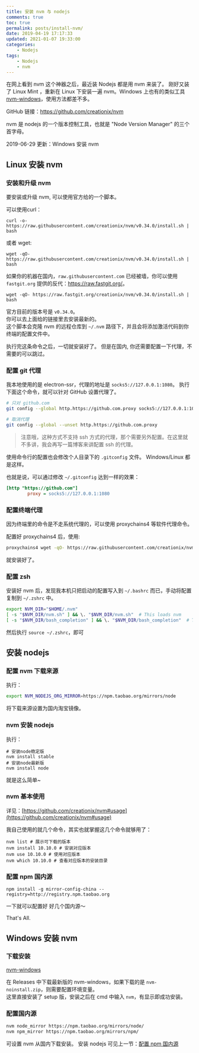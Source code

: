 ```yaml
---
title: 安装 nvm 与 nodejs
comments: true
toc: true
permalink: posts/install-nvm/
date: 2019-04-19 17:17:33
updated: 2021-01-07 19:33:00
categories: 
    - Nodejs
tags:
    - Nodejs
    - nvm
---
```


在网上看到 nvm 这个神器之后，最近装 Nodejs 都是用 nvm 来装了。
刚好又装了 Linux Mint ，重新在 Linux 下安装一遍 nvm。Windows 上也有的类似工具 [nvm-windows](https://github.com/coreybutler/nvm-windows)，使用方法都差不多。

GitHub 链接：<https://github.com/creationix/nvm>

nvm 是 nodejs 的一个版本控制工具，也就是 "Node Version Manager" 的三个首字母。

2019-06-29 更新：Windows 安装 nvm

<!-- more -->
## Linux 安装 nvm

### 安装和升级 nvm

要安装或升级 nvm, 可以使用官方给的一个脚本。  

可以使用curl：

```shell
curl -o- https://raw.githubusercontent.com/creationix/nvm/v0.34.0/install.sh | bash
```

或者 wget:

```shell
wget -qO- https://raw.githubusercontent.com/creationix/nvm/v0.34.0/install.sh | bash
```

如果你的机器在国内，`raw.githubusercontent.com` 已经被墙，你可以使用 `fastgit.org` 提供的反代：<https://raw.fastgit.org/>。

```shell
wget -qO- https://raw.fastgit.org/creationix/nvm/v0.34.0/install.sh | bash
```

官方目前的版本号是 `v0.34.0`。  
你可以去上面给的链接里去安装最新的。  
这个脚本会克隆 nvm 的远程仓库到 `~/.nvm` 路径下，并且会将添加激活代码到你终端的配置文件中。

执行完这条命令之后，一切就安装好了。
但是在国内, 你还需要配置一下代理，不需要的可以跳过。

### 配置 git 代理

我本地使用的是 electron-ssr，代理的地址是 `socks5://127.0.0.1:1080`。
执行下面这个命令，就可以针对 GitHub 设置代理了。

```bash
# 只对 github.com
git config --global http.https://github.com.proxy socks5://127.0.0.1:1080

# 取消代理
git config --global --unset http.https://github.com.proxy
```

> 注意哦，这种方式不支持 ssh 方式的代理，那个需要另外配置。在这里就不多讲，我会再写一篇博客来讲配置 ssh 的代理。

使用命令行的配置也会修改个人目录下的 `.gitconfig` 文件。 Windows/Linux 都是这样。

也就是说，可以通过修改 `~/.gitconfig` 达到一样的效果：  

```ini .gitconfig
[http "https://github.com"]
        proxy = socks5://127.0.0.1:1080
```

### 配置终端代理

因为终端里的命令是不走系统代理的，可以使用 proxychains4 等软件代理命令。

配置好 proxychains4 后，使用:

```bash
proxychains4 wget -qO- https://raw.githubusercontent.com/creationix/nvm/v0.34.0/install.sh | bash
```

就安装好了。

### 配置 zsh

安装好 nvm 后，发现我本机只把启动的配置写入到 `~/.bashrc` 而已，手动将配置复制到 `~/.zshrc` 中。

```bash
export NVM_DIR="$HOME/.nvm"
[ -s "$NVM_DIR/nvm.sh" ] && \. "$NVM_DIR/nvm.sh"  # This loads nvm
[ -s "$NVM_DIR/bash_completion" ] && \. "$NVM_DIR/bash_completion"  # This loads nvm bash_completion
```

然后执行 `source ~/.zshrc`，即可

## 安装 nodejs

### 配置 nvm 下载来源

执行：

```bash
export NVM_NODEJS_ORG_MIRROR=https://npm.taobao.org/mirrors/node
```

将下载来源设置为国内淘宝镜像。

### nvm 安装 nodejs

执行：

```shell
# 安装node稳定版
nvm install stable
# 安装node最新版
nvm install node
```

就是这么简单~

### nvm 基本使用

详见：[https://github.com/creationix/nvm#usage](https://github.com/creationix/nvm#usage)

我自己使用的就几个命令，其实也就掌握这几个命令就够用了：

```shell
nvm list # 展示可下载的版本
nvm install 10.10.0 # 安装对应版本
nvm use 10.10.0 # 使用对应版本
nvm which 10.10.0 # 查看对应版本的安装目录
```

### 配置 npm 国内源

```shell
npm install -g mirror-config-china --registry=http://registry.npm.taobao.org
```

一下就可以配置好 好几个国内源～

That's All.

## Windows 安装 nvm

### 下载安装

[nvm-windows](https://github.com/coreybutler/nvm-windows)

在 Releases 中下载最新版的 nvm-windows，如果下载的是 `nvm-noinstall.zip`，则需要配置环境变量。  
这里直接安装了 setup 版，安装之后在 cmd 中输入 `nvm`，有显示即成功安装。

### 配置国内源

```bash
nvm node_mirror https://npm.taobao.org/mirrors/node/
nvm npm_mirror https://npm.taobao.org/mirrors/npm/
```

可设置 nvm 从国内下载安装。
安装 nodejs 可见上一节：[配置 npm 国内源](#配置-npm-国内源)
